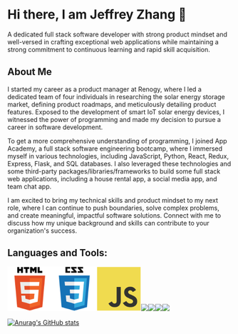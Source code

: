 # Hi there, I am Jeffrey Zhang 👋
A dedicated full stack software developer with strong product mindset and well-versed in crafting exceptional web applications while maintaining a strong commitment to continuous learning and rapid skill acquisition.

## About Me
I started my career as a product manager at Renogy, where I led a dedicated team of four individuals in researching the solar energy storage market, defining product roadmaps, and meticulously detailing product features. Exposed to the development of smart IoT solar energy devices, I witnessed the power of programming and made my decision to pursue a career in software development. 

To get a more comprehensive understanding of programming, I joined App Academy, a full stack software engineering bootcamp, where I immersed myself in various technologies, including JavaScript, Python, React, Redux, Express, Flask, and SQL databases. I also leveraged these technologies and some third-party packages/libraries/frameworks to build some full stack web applications, including a house rental app, a social media app, and team chat app.

I am excited to bring my technical skills and product mindset to my next role, where I can continue to push boundaries, solve complex problems, and create meaningful, impactful software solutions. Connect with me to discuss how my unique background and skills can contribute to your organization's success.

## Languages and Tools:
<img src="https://raw.githubusercontent.com/devicons/devicon/master/icons/html5/html5-original-wordmark.svg" width="100"><img src="https://raw.githubusercontent.com/devicons/devicon/master/icons/css3/css3-original-wordmark.svg" width="100"><img src="https://raw.githubusercontent.com/devicons/devicon/master/icons/javascript/javascript-original.svg" width="100"><img src="https://upload.wikimedia.org/wikipedia/commons/thumb/1/1f/Python_logo_01.svg/600px-Python_logo_01.svg.png" width="100"><img src="https://upload.wikimedia.org/wikipedia/commons/thumb/1/18/ISO_C%2B%2B_Logo.svg/306px-ISO_C%2B%2B_Logo.svg.png" width="100"><img src="https://upload.wikimedia.org/wikipedia/commons/thumb/a/a7/React-icon.svg/512px-React-icon.svg.png" width="100"><img src="https://cdn.worldvectorlogo.com/logos/redux.svg" width="100">

[![Anurag's GitHub stats](https://github-readme-stats.vercel.app/api?username=Jeffrey940421)](https://github.com/anuraghazra/github-readme-stats)
